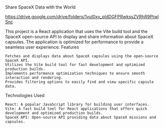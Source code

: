 Share SpaceX Data with the World

https://drive.google.com/drive/folders/1vul0xy_pldDGFPRwkssZVRhR9PtwlSnc

This project is a React application that uses the Vite build tool and the SpaceX open-source API to display and share information about SpaceX capsules. The application is optimized for performance to provide a seamless user experience.
Features

    Fetches and displays data about SpaceX capsules using the open-source SpaceX API.
    Utilizes the Vite build tool for fast development and optimized production builds.
    Implements performance optimization techniques to ensure smooth interaction and rendering.
    Provides filtering options to easily find and view specific capsule data.

Technologies Used

    React: A popular JavaScript library for building user interfaces.
    Vite: A fast build tool for React applications that offers quick development and optimized production builds.
    SpaceX API: Open-source API providing data about SpaceX missions and capsules.
